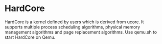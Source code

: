 # HardCore
HardCore is a kernel defined by users which is derived from ucore.
It supports multiple process scheduling algorithms, physical memory management algorithms and page replacement algorithms.
Use qemu.sh to start HardCore on Qemu. 

